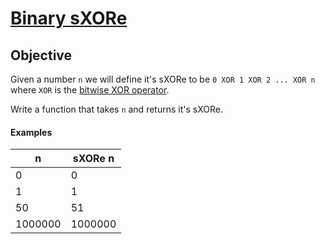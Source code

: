# [Binary sXORe](https://www.codewars.com/kata/binary-sxore "https://www.codewars.com/kata/56d3e702fc231fdf72001779")

## Objective

Given a number `n` we will define it's sXORe to be `0 XOR 1 XOR 2 ... XOR n` where `XOR` is the [bitwise XOR operator](https://en.wikipedia.org/wiki/Bitwise_operation#XOR).

Write a function that takes `n` and returns it's sXORe.

#### Examples
|    n    | sXORe n |
| ------- | ------- |
| 0       | 0       |
| 1       | 1       |
| 50      | 51      |
| 1000000 | 1000000 |